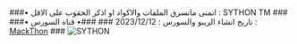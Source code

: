 
### 
###• اتمنى ماتسرق الملفات والاكواد او اذكر الحقوب على الاقل : SYTHON TM ###
###• تاريخ انشاء الريبو والسورس : 2023/12/12 ###
###• قناة السورس : [MackThon](https://t.me/mackthon) ###
![SYTHON](https://telegra.ph/file/291edb6c36f3445cb2457.png)
